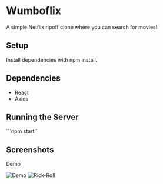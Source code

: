 # Wumboflix

A simple Netflix ripoff clone where you can search for movies!

## Setup

Install dependencies with npm install.

## Dependencies
- React
- Axios

## Running the Server
```npm start``

## Screenshots
Demo

![Demo](https://github.com/patar-nguyen/wumboflix/blob/master/src/images/wumboflix.gif?raw=true)
![Rick-Roll](https://github.com/patar-nguyen/wumboflix/blob/master/src/images/wumboflix-rickroll.gif?raw=true)